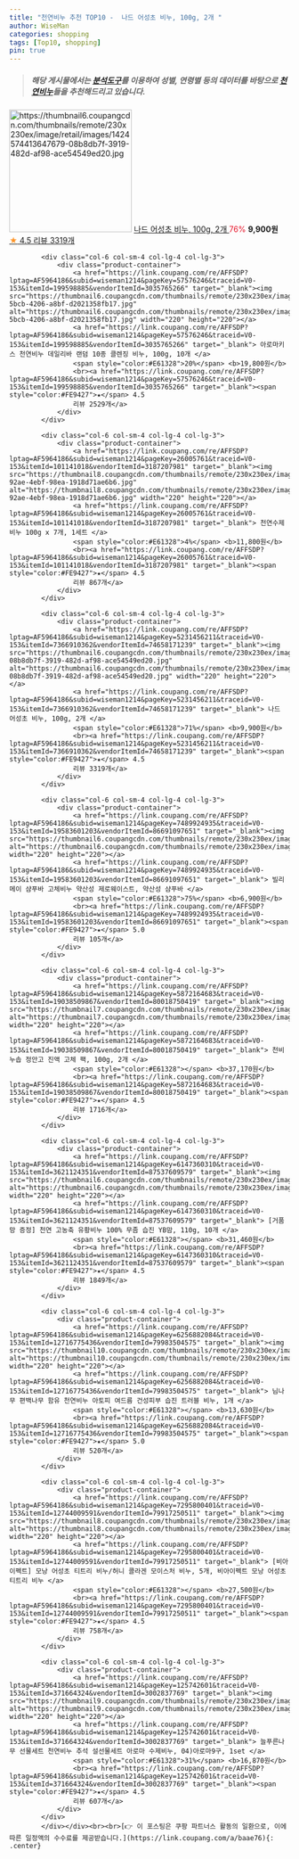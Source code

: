 ```yaml
---
title: "천연비누 추천 TOP10 -  나드 어성초 비누, 100g, 2개 "
author: WiseMan
categories: shopping
tags: [Top10, shopping]
pin: true
---
```


> ##### 해당 게시물에서는 [**분석도구**](https://itemscout.io/)를 이용하여 **성별**, **연령별** 등의 데이터를 바탕으로 [**천연비누**](https://link.coupang.com/a/baae76)들을 추천해드리고 있습니다.
<div class="container"><div class="row">
            <div class="col-6 col-sm-4 col-lg-4 col-lg-3">
                <div class="product-container">
                    <a href="https://link.coupang.com/re/AFFSDP?lptag=AF5964186&subid=wiseman1214&pageKey=5231456211&traceid=V0-153&itemId=7366910362&vendorItemId=74658171239" target="_blank"><img src="https://thumbnail6.coupangcdn.com/thumbnails/remote/230x230ex/image/retail/images/1424574413647679-08b8db7f-3919-482d-af98-ace54549ed20.jpg" alt="https://thumbnail6.coupangcdn.com/thumbnails/remote/230x230ex/image/retail/images/1424574413647679-08b8db7f-3919-482d-af98-ace54549ed20.jpg" width="220" height="220"></a>
                    <a href="https://link.coupang.com/re/AFFSDP?lptag=AF5964186&subid=wiseman1214&pageKey=5231456211&traceid=V0-153&itemId=7366910362&vendorItemId=74658171239" target="_blank"> 나드 어성초 비누, 100g, 2개 </a>
                    <span style="color:#E61328">76%</span> <b>9,900원</b>
                    <br><a href="https://link.coupang.com/re/AFFSDP?lptag=AF5964186&subid=wiseman1214&pageKey=5231456211&traceid=V0-153&itemId=7366910362&vendorItemId=74658171239" target="_blank"><span style="color:#FE9427">★</span> 4.5
                    리뷰 3319개</a>
                </div>
            </div>
            
            <div class="col-6 col-sm-4 col-lg-4 col-lg-3">
                <div class="product-container">
                    <a href="https://link.coupang.com/re/AFFSDP?lptag=AF5964186&subid=wiseman1214&pageKey=57576246&traceid=V0-153&itemId=199598885&vendorItemId=3035765266" target="_blank"><img src="https://thumbnail6.coupangcdn.com/thumbnails/remote/230x230ex/image/vendor_inventory/images/2019/01/11/1/2/f26fd981-5bcb-4206-a8bf-d2021358fb17.jpg" alt="https://thumbnail6.coupangcdn.com/thumbnails/remote/230x230ex/image/vendor_inventory/images/2019/01/11/1/2/f26fd981-5bcb-4206-a8bf-d2021358fb17.jpg" width="220" height="220"></a>
                    <a href="https://link.coupang.com/re/AFFSDP?lptag=AF5964186&subid=wiseman1214&pageKey=57576246&traceid=V0-153&itemId=199598885&vendorItemId=3035765266" target="_blank"> 아로마키스 천연비누 데일리바 랜덤 10종 클렌징 비누, 100g, 10개 </a>
                    <span style="color:#E61328">20%</span> <b>19,800원</b>
                    <br><a href="https://link.coupang.com/re/AFFSDP?lptag=AF5964186&subid=wiseman1214&pageKey=57576246&traceid=V0-153&itemId=199598885&vendorItemId=3035765266" target="_blank"><span style="color:#FE9427">★</span> 4.5
                    리뷰 2529개</a>
                </div>
            </div>
            
            <div class="col-6 col-sm-4 col-lg-4 col-lg-3">
                <div class="product-container">
                    <a href="https://link.coupang.com/re/AFFSDP?lptag=AF5964186&subid=wiseman1214&pageKey=26005761&traceid=V0-153&itemId=101141018&vendorItemId=3187207981" target="_blank"><img src="https://thumbnail8.coupangcdn.com/thumbnails/remote/230x230ex/image/vendor_inventory/images/2017/07/05/14/2/535405d8-92ae-4ebf-98ea-1918d71ae6b6.jpg" alt="https://thumbnail8.coupangcdn.com/thumbnails/remote/230x230ex/image/vendor_inventory/images/2017/07/05/14/2/535405d8-92ae-4ebf-98ea-1918d71ae6b6.jpg" width="220" height="220"></a>
                    <a href="https://link.coupang.com/re/AFFSDP?lptag=AF5964186&subid=wiseman1214&pageKey=26005761&traceid=V0-153&itemId=101141018&vendorItemId=3187207981" target="_blank"> 천연수제비누 100g x 7개, 1세트 </a>
                    <span style="color:#E61328">4%</span> <b>11,800원</b>
                    <br><a href="https://link.coupang.com/re/AFFSDP?lptag=AF5964186&subid=wiseman1214&pageKey=26005761&traceid=V0-153&itemId=101141018&vendorItemId=3187207981" target="_blank"><span style="color:#FE9427">★</span> 4.5
                    리뷰 867개</a>
                </div>
            </div>
            
            <div class="col-6 col-sm-4 col-lg-4 col-lg-3">
                <div class="product-container">
                    <a href="https://link.coupang.com/re/AFFSDP?lptag=AF5964186&subid=wiseman1214&pageKey=5231456211&traceid=V0-153&itemId=7366910362&vendorItemId=74658171239" target="_blank"><img src="https://thumbnail6.coupangcdn.com/thumbnails/remote/230x230ex/image/retail/images/1424574413647679-08b8db7f-3919-482d-af98-ace54549ed20.jpg" alt="https://thumbnail6.coupangcdn.com/thumbnails/remote/230x230ex/image/retail/images/1424574413647679-08b8db7f-3919-482d-af98-ace54549ed20.jpg" width="220" height="220"></a>
                    <a href="https://link.coupang.com/re/AFFSDP?lptag=AF5964186&subid=wiseman1214&pageKey=5231456211&traceid=V0-153&itemId=7366910362&vendorItemId=74658171239" target="_blank"> 나드 어성초 비누, 100g, 2개 </a>
                    <span style="color:#E61328">71%</span> <b>9,900원</b>
                    <br><a href="https://link.coupang.com/re/AFFSDP?lptag=AF5964186&subid=wiseman1214&pageKey=5231456211&traceid=V0-153&itemId=7366910362&vendorItemId=74658171239" target="_blank"><span style="color:#FE9427">★</span> 4.5
                    리뷰 3319개</a>
                </div>
            </div>
            
            <div class="col-6 col-sm-4 col-lg-4 col-lg-3">
                <div class="product-container">
                    <a href="https://link.coupang.com/re/AFFSDP?lptag=AF5964186&subid=wiseman1214&pageKey=7489924935&traceid=V0-153&itemId=19583601203&vendorItemId=86691097651" target="_blank"><img src="https://thumbnail6.coupangcdn.com/thumbnails/remote/230x230ex/image/vendor_inventory/7791/8e49d5368a3d89dea4d703b0d06aaf1fa289e45d0ad8b9182754a562ca6f.jpg" alt="https://thumbnail6.coupangcdn.com/thumbnails/remote/230x230ex/image/vendor_inventory/7791/8e49d5368a3d89dea4d703b0d06aaf1fa289e45d0ad8b9182754a562ca6f.jpg" width="220" height="220"></a>
                    <a href="https://link.coupang.com/re/AFFSDP?lptag=AF5964186&subid=wiseman1214&pageKey=7489924935&traceid=V0-153&itemId=19583601203&vendorItemId=86691097651" target="_blank"> 빌리메이 샴푸바 고체비누 약산성 제로웨이스트, 약산성 샴푸바 </a>
                    <span style="color:#E61328">75%</span> <b>6,900원</b>
                    <br><a href="https://link.coupang.com/re/AFFSDP?lptag=AF5964186&subid=wiseman1214&pageKey=7489924935&traceid=V0-153&itemId=19583601203&vendorItemId=86691097651" target="_blank"><span style="color:#FE9427">★</span> 5.0
                    리뷰 105개</a>
                </div>
            </div>
            
            <div class="col-6 col-sm-4 col-lg-4 col-lg-3">
                <div class="product-container">
                    <a href="https://link.coupang.com/re/AFFSDP?lptag=AF5964186&subid=wiseman1214&pageKey=5872164683&traceid=V0-153&itemId=19038509867&vendorItemId=80018750419" target="_blank"><img src="https://thumbnail7.coupangcdn.com/thumbnails/remote/230x230ex/image/vendor_inventory/2fba/3dc378237faf697dee8077987d607f16a6ab00bdfbcb916b64c0c8416b4e.jpg" alt="https://thumbnail7.coupangcdn.com/thumbnails/remote/230x230ex/image/vendor_inventory/2fba/3dc378237faf697dee8077987d607f16a6ab00bdfbcb916b64c0c8416b4e.jpg" width="220" height="220"></a>
                    <a href="https://link.coupang.com/re/AFFSDP?lptag=AF5964186&subid=wiseman1214&pageKey=5872164683&traceid=V0-153&itemId=19038509867&vendorItemId=80018750419" target="_blank"> 천비누솝 정안고 진액 고체 팩, 100g, 2개 </a>
                    <span style="color:#E61328"></span> <b>37,170원</b>
                    <br><a href="https://link.coupang.com/re/AFFSDP?lptag=AF5964186&subid=wiseman1214&pageKey=5872164683&traceid=V0-153&itemId=19038509867&vendorItemId=80018750419" target="_blank"><span style="color:#FE9427">★</span> 4.5
                    리뷰 1716개</a>
                </div>
            </div>
            
            <div class="col-6 col-sm-4 col-lg-4 col-lg-3">
                <div class="product-container">
                    <a href="https://link.coupang.com/re/AFFSDP?lptag=AF5964186&subid=wiseman1214&pageKey=6147360310&traceid=V0-153&itemId=3621124351&vendorItemId=87537609579" target="_blank"><img src="https://thumbnail6.coupangcdn.com/thumbnails/remote/230x230ex/image/vendor_inventory/f8ae/25939ee11f649f1a1089387e009df842704dd543cc09664361ee17330920.jpg" alt="https://thumbnail6.coupangcdn.com/thumbnails/remote/230x230ex/image/vendor_inventory/f8ae/25939ee11f649f1a1089387e009df842704dd543cc09664361ee17330920.jpg" width="220" height="220"></a>
                    <a href="https://link.coupang.com/re/AFFSDP?lptag=AF5964186&subid=wiseman1214&pageKey=6147360310&traceid=V0-153&itemId=3621124351&vendorItemId=87537609579" target="_blank"> [거품망 증정] 천연 고농축 유황비누 100% 무좀 습진 YB맘, 110g, 10개 </a>
                    <span style="color:#E61328"></span> <b>31,460원</b>
                    <br><a href="https://link.coupang.com/re/AFFSDP?lptag=AF5964186&subid=wiseman1214&pageKey=6147360310&traceid=V0-153&itemId=3621124351&vendorItemId=87537609579" target="_blank"><span style="color:#FE9427">★</span> 4.5
                    리뷰 1849개</a>
                </div>
            </div>
            
            <div class="col-6 col-sm-4 col-lg-4 col-lg-3">
                <div class="product-container">
                    <a href="https://link.coupang.com/re/AFFSDP?lptag=AF5964186&subid=wiseman1214&pageKey=6256882084&traceid=V0-153&itemId=12716775436&vendorItemId=79983504575" target="_blank"><img src="https://thumbnail10.coupangcdn.com/thumbnails/remote/230x230ex/image/vendor_inventory/9866/2cf61f62c23fd60bbac7eed9d8fb1428c13c47a80ce4074b40641ae6a2bb.jpg" alt="https://thumbnail10.coupangcdn.com/thumbnails/remote/230x230ex/image/vendor_inventory/9866/2cf61f62c23fd60bbac7eed9d8fb1428c13c47a80ce4074b40641ae6a2bb.jpg" width="220" height="220"></a>
                    <a href="https://link.coupang.com/re/AFFSDP?lptag=AF5964186&subid=wiseman1214&pageKey=6256882084&traceid=V0-153&itemId=12716775436&vendorItemId=79983504575" target="_blank"> 님나무 편백나무 함유 천연비누 아토피 여드름 건성피부 습진 트러블 비누, 1개 </a>
                    <span style="color:#E61328"></span> <b>13,630원</b>
                    <br><a href="https://link.coupang.com/re/AFFSDP?lptag=AF5964186&subid=wiseman1214&pageKey=6256882084&traceid=V0-153&itemId=12716775436&vendorItemId=79983504575" target="_blank"><span style="color:#FE9427">★</span> 5.0
                    리뷰 520개</a>
                </div>
            </div>
            
            <div class="col-6 col-sm-4 col-lg-4 col-lg-3">
                <div class="product-container">
                    <a href="https://link.coupang.com/re/AFFSDP?lptag=AF5964186&subid=wiseman1214&pageKey=7295800401&traceid=V0-153&itemId=12744009591&vendorItemId=79917250511" target="_blank"><img src="https://thumbnail8.coupangcdn.com/thumbnails/remote/230x230ex/image/vendor_inventory/28e1/08813780c7e453c192b0a0fa475f78769097c902b3ff0ec890e5c73ecebb.jpg" alt="https://thumbnail8.coupangcdn.com/thumbnails/remote/230x230ex/image/vendor_inventory/28e1/08813780c7e453c192b0a0fa475f78769097c902b3ff0ec890e5c73ecebb.jpg" width="220" height="220"></a>
                    <a href="https://link.coupang.com/re/AFFSDP?lptag=AF5964186&subid=wiseman1214&pageKey=7295800401&traceid=V0-153&itemId=12744009591&vendorItemId=79917250511" target="_blank"> [비아이펙트] 모낭 어성초 티트리 비누/허니 콜라겐 모이스처 비누, 5개, 비아이펙트 모낭 어성초 티트리 비누 </a>
                    <span style="color:#E61328"></span> <b>27,500원</b>
                    <br><a href="https://link.coupang.com/re/AFFSDP?lptag=AF5964186&subid=wiseman1214&pageKey=7295800401&traceid=V0-153&itemId=12744009591&vendorItemId=79917250511" target="_blank"><span style="color:#FE9427">★</span> 4.5
                    리뷰 758개</a>
                </div>
            </div>
            
            <div class="col-6 col-sm-4 col-lg-4 col-lg-3">
                <div class="product-container">
                    <a href="https://link.coupang.com/re/AFFSDP?lptag=AF5964186&subid=wiseman1214&pageKey=125742601&traceid=V0-153&itemId=371664324&vendorItemId=3002837769" target="_blank"><img src="https://thumbnail9.coupangcdn.com/thumbnails/remote/230x230ex/image/vendor_inventory/3093/467fac59d1b4e5ed3a2c1b88f07dd9a6586ed3bdf88ccf2899b727908e0d.jpg" alt="https://thumbnail9.coupangcdn.com/thumbnails/remote/230x230ex/image/vendor_inventory/3093/467fac59d1b4e5ed3a2c1b88f07dd9a6586ed3bdf88ccf2899b727908e0d.jpg" width="220" height="220"></a>
                    <a href="https://link.coupang.com/re/AFFSDP?lptag=AF5964186&subid=wiseman1214&pageKey=125742601&traceid=V0-153&itemId=371664324&vendorItemId=3002837769" target="_blank"> 늘푸른나무 선물세트 천연비누 추석 설선물세트 아로마 수제비누, 04)아로마9구, 1set </a>
                    <span style="color:#E61328">31%</span> <b>16,870원</b>
                    <br><a href="https://link.coupang.com/re/AFFSDP?lptag=AF5964186&subid=wiseman1214&pageKey=125742601&traceid=V0-153&itemId=371664324&vendorItemId=3002837769" target="_blank"><span style="color:#FE9427">★</span> 4.5
                    리뷰 607개</a>
                </div>
            </div>
            </div></div><br><br>[👉 이 포스팅은 쿠팡 파트너스 활동의 일환으로, 이에 따른 일정액의 수수료를 제공받습니다.](https://link.coupang.com/a/baae76){: .center}